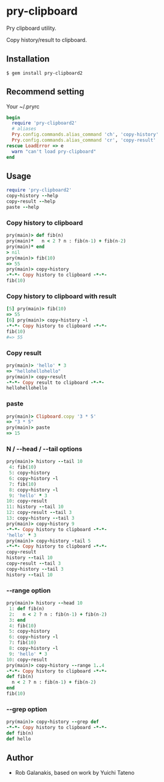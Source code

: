 # pry-clipboard

Pry clipboard utility.

Copy history/result to clipboard.

## Installation

    $ gem install pry-clipboard2

## Recommend setting

Your ~/.pryrc

```ruby
begin
  require 'pry-clipboard2'
  # aliases
  Pry.config.commands.alias_command 'ch', 'copy-history'
  Pry.config.commands.alias_command 'cr', 'copy-result'
rescue LoadError => e
  warn "can't load pry-clipboard"
end
```

## Usage

```ruby
require 'pry-clipboard2'
copy-history --help
copy-result --help
paste --help
```

### Copy history to clipboard

```ruby
pry(main)> def fib(n)
pry(main)*   n < 2 ? n : fib(n-1) + fib(n-2)
pry(main)* end
> nil
pry(main)> fib(10)
=> 55
pry(main)> copy-history
-*-*- Copy history to clipboard -*-*-
fib(10)
```

### Copy history to clipboard with result

```ruby
[5] pry(main)> fib(10)
=> 55
[6] pry(main)> copy-history -l
-*-*- Copy history to clipboard -*-*-
fib(10)
#=> 55
```

### Copy result

```ruby
pry(main)> 'hello' * 3
=> "hellohellohello"
pry(main)> copy-result
-*-*- Copy result to clipboard -*-*-
hellohellohello
```

### paste

```ruby
pry(main)> Clipboard.copy '3 * 5'
=> "3 * 5"
pry(main)> paste
=> 15
```

### N / --head / --tail options

```ruby
pry(main)> history --tail 10
 4: fib(10)
 5: copy-history
 6: copy-history -l
 7: fib(10)
 8: copy-history -l
 9: 'hello' * 3
10: copy-result
11: history --tail 10
12: copy-result --tail 3
13: copy-history --tail 3
pry(main)> copy-history 9
-*-*- Copy history to clipboard -*-*-
'hello' * 3
pry(main)> copy-history -tail 5
-*-*- Copy history to clipboard -*-*-
copy-result
history --tail 10
copy-result --tail 3
copy-history --tail 3
history --tail 10
```

### --range option

```ruby
pry(main)> history --head 10
 1: def fib(n)
 2:   n < 2 ? n : fib(n-1) + fib(n-2)
 3: end
 4: fib(10)
 5: copy-history
 6: copy-history -l
 7: fib(10)
 8: copy-history -l
 9: 'hello' * 3
10: copy-result
pry(main)> copy-history --range 1..4
-*-*- Copy history to clipboard -*-*-
def fib(n)
  n < 2 ? n : fib(n-1) + fib(n-2)
end
fib(10)
```

### --grep option

```ruby
pry(main)> copy-history --grep def
-*-*- Copy history to clipboard -*-*-
def fib(n)
def hello
```

## Author

* Rob Galanakis, based on work by Yuichi Tateno
